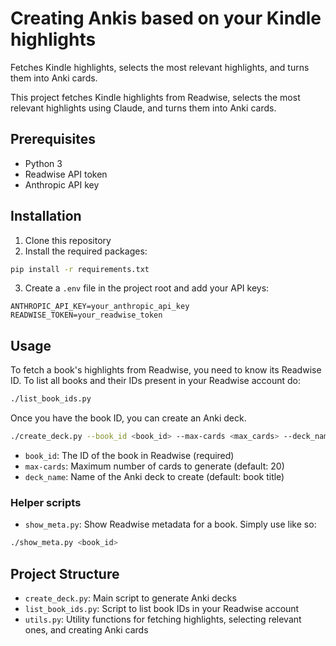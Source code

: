 # Creating Ankis based on your Kindle highlights
Fetches Kindle highlights, selects the most relevant highlights, and turns them into Anki cards.

This project fetches Kindle highlights from Readwise, selects the most relevant highlights using Claude, and turns them into Anki cards.

## Prerequisites

- Python 3
- Readwise API token
- Anthropic API key

## Installation

1. Clone this repository
2. Install the required packages:

```bash
pip install -r requirements.txt
```

3. Create a `.env` file in the project root and add your API keys:

```
ANTHROPIC_API_KEY=your_anthropic_api_key
READWISE_TOKEN=your_readwise_token
```

## Usage

To fetch a book's highlights from Readwise, you need to know its Readwise ID. To list all books and their IDs present in your Readwise account do:

```bash
./list_book_ids.py
```

Once you have the book ID, you can create an Anki deck.

```bash
./create_deck.py --book_id <book_id> --max-cards <max_cards> --deck_name <deck_name>
```

- `book_id`: The ID of the book in Readwise (required)
- `max-cards`: Maximum number of cards to generate (default: 20)
- `deck_name`: Name of the Anki deck to create (default: book title)

### Helper scripts

- `show_meta.py`: Show Readwise metadata for a book. Simply use like so:

```bash
./show_meta.py <book_id>
```

## Project Structure

- `create_deck.py`: Main script to generate Anki decks
- `list_book_ids.py`: Script to list book IDs in your Readwise account
- `utils.py`: Utility functions for fetching highlights, selecting relevant ones, and creating Anki cards

